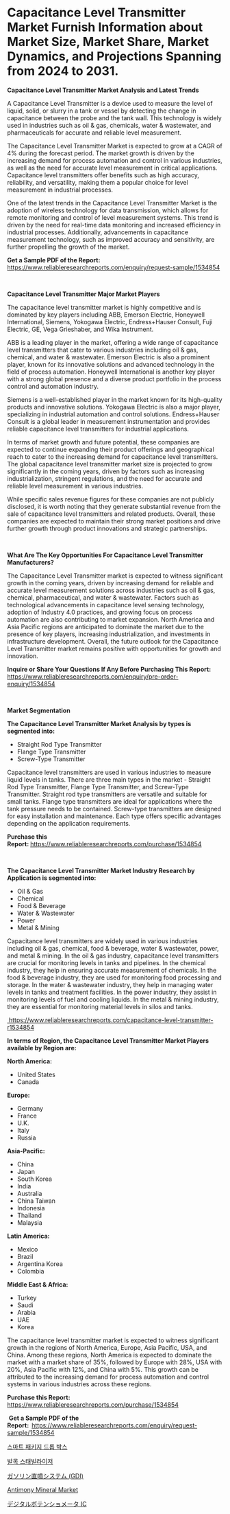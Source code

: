 <p><h1>Capacitance Level Transmitter Market Furnish Information about Market Size, Market Share, Market Dynamics, and Projections Spanning from 2024 to 2031.</h1></p><p><strong>Capacitance Level Transmitter Market Analysis and Latest Trends</strong></p>
<p><p>A Capacitance Level Transmitter is a device used to measure the level of liquid, solid, or slurry in a tank or vessel by detecting the change in capacitance between the probe and the tank wall. This technology is widely used in industries such as oil & gas, chemicals, water & wastewater, and pharmaceuticals for accurate and reliable level measurement.</p><p>The Capacitance Level Transmitter Market is expected to grow at a CAGR of 4% during the forecast period. The market growth is driven by the increasing demand for process automation and control in various industries, as well as the need for accurate level measurement in critical applications. Capacitance level transmitters offer benefits such as high accuracy, reliability, and versatility, making them a popular choice for level measurement in industrial processes.</p><p>One of the latest trends in the Capacitance Level Transmitter Market is the adoption of wireless technology for data transmission, which allows for remote monitoring and control of level measurement systems. This trend is driven by the need for real-time data monitoring and increased efficiency in industrial processes. Additionally, advancements in capacitance measurement technology, such as improved accuracy and sensitivity, are further propelling the growth of the market.</p></p>
<p><strong>Get a Sample PDF of the Report:&nbsp;</strong> <a href="https://www.reliableresearchreports.com/enquiry/request-sample/1534854">https://www.reliableresearchreports.com/enquiry/request-sample/1534854</a></p>
<p>&nbsp;</p>
<p><strong>Capacitance Level Transmitter Major Market Players</strong></p>
<p><p>The capacitance level transmitter market is highly competitive and is dominated by key players including ABB, Emerson Electric, Honeywell International, Siemens, Yokogawa Electric, Endress+Hauser Consult, Fuji Electric, GE, Vega Grieshaber, and Wika Instrument. </p><p>ABB is a leading player in the market, offering a wide range of capacitance level transmitters that cater to various industries including oil & gas, chemical, and water & wastewater. Emerson Electric is also a prominent player, known for its innovative solutions and advanced technology in the field of process automation. Honeywell International is another key player with a strong global presence and a diverse product portfolio in the process control and automation industry.</p><p>Siemens is a well-established player in the market known for its high-quality products and innovative solutions. Yokogawa Electric is also a major player, specializing in industrial automation and control solutions. Endress+Hauser Consult is a global leader in measurement instrumentation and provides reliable capacitance level transmitters for industrial applications.</p><p>In terms of market growth and future potential, these companies are expected to continue expanding their product offerings and geographical reach to cater to the increasing demand for capacitance level transmitters. The global capacitance level transmitter market size is projected to grow significantly in the coming years, driven by factors such as increasing industrialization, stringent regulations, and the need for accurate and reliable level measurement in various industries.</p><p>While specific sales revenue figures for these companies are not publicly disclosed, it is worth noting that they generate substantial revenue from the sale of capacitance level transmitters and related products. Overall, these companies are expected to maintain their strong market positions and drive further growth through product innovations and strategic partnerships.</p></p>
<p>&nbsp;</p>
<p><strong>What Are The Key Opportunities For Capacitance Level Transmitter Manufacturers?</strong></p>
<p><p>The Capacitance Level Transmitter market is expected to witness significant growth in the coming years, driven by increasing demand for reliable and accurate level measurement solutions across industries such as oil & gas, chemical, pharmaceutical, and water & wastewater. Factors such as technological advancements in capacitance level sensing technology, adoption of Industry 4.0 practices, and growing focus on process automation are also contributing to market expansion. North America and Asia Pacific regions are anticipated to dominate the market due to the presence of key players, increasing industrialization, and investments in infrastructure development. Overall, the future outlook for the Capacitance Level Transmitter market remains positive with opportunities for growth and innovation.</p></p>
<p><strong>Inquire or Share Your Questions If Any Before Purchasing This Report:</strong> <a href="https://www.reliableresearchreports.com/enquiry/pre-order-enquiry/1534854">https://www.reliableresearchreports.com/enquiry/pre-order-enquiry/1534854</a></p>
<p>&nbsp;</p>
<p><strong>Market Segmentation</strong></p>
<p><strong>The Capacitance Level Transmitter Market Analysis by types is segmented into:</strong></p>
<p><ul><li>Straight Rod Type Transmitter</li><li>Flange Type Transmitter</li><li>Screw-Type Transmitter</li></ul></p>
<p><p>Capacitance level transmitters are used in various industries to measure liquid levels in tanks. There are three main types in the market - Straight Rod Type Transmitter, Flange Type Transmitter, and Screw-Type Transmitter. Straight rod type transmitters are versatile and suitable for small tanks. Flange type transmitters are ideal for applications where the tank pressure needs to be contained. Screw-type transmitters are designed for easy installation and maintenance. Each type offers specific advantages depending on the application requirements.</p></p>
<p><strong>Purchase this Report:&nbsp;</strong><a href="https://www.reliableresearchreports.com/purchase/1534854">https://www.reliableresearchreports.com/purchase/1534854</a></p>
<p>&nbsp;</p>
<p><strong>The Capacitance Level Transmitter Market Industry Research by Application is segmented into:</strong></p>
<p><ul><li>Oil & Gas</li><li>Chemical</li><li>Food & Beverage</li><li>Water & Wastewater</li><li>Power</li><li>Metal & Mining</li></ul></p>
<p><p>Capacitance level transmitters are widely used in various industries including oil & gas, chemical, food & beverage, water & wastewater, power, and metal & mining. In the oil & gas industry, capacitance level transmitters are crucial for monitoring levels in tanks and pipelines. In the chemical industry, they help in ensuring accurate measurement of chemicals. In the food & beverage industry, they are used for monitoring food processing and storage. In the water & wastewater industry, they help in managing water levels in tanks and treatment facilities. In the power industry, they assist in monitoring levels of fuel and cooling liquids. In the metal & mining industry, they are essential for monitoring material levels in silos and tanks.</p></p>
<p><a href="https://www.reliableresearchreports.com/capacitance-level-transmitter-r1534854">&nbsp;https://www.reliableresearchreports.com/capacitance-level-transmitter-r1534854</a></p>
<p><strong>In terms of Region, the Capacitance Level Transmitter Market Players available by Region are:</strong></p>
<p>
    <p> <strong> North America: </strong>
        <ul>
            <li>United States</li>
            <li>Canada</li>
        </ul>
        </p> 
    <p> <strong> Europe: </strong>
        <ul>
            <li>Germany</li>
            <li>France</li>
            <li>U.K.</li>
            <li>Italy</li>
            <li>Russia</li>
        </ul>
        </p> 
    <p> <strong> Asia-Pacific: </strong>
        <ul>
            <li>China</li>
            <li>Japan</li>
            <li>South Korea</li>
            <li>India</li>
            <li>Australia</li>
            <li>China Taiwan</li>
            <li>Indonesia</li>
            <li>Thailand</li>
            <li>Malaysia</li>
        </ul>
        </p> 
    <p> <strong> Latin America: </strong>
        <ul>
            <li>Mexico</li>
            <li>Brazil</li>
            <li>Argentina Korea</li>
            <li>Colombia</li>
        </ul>
        </p> 
    <p> <strong> Middle East & Africa: </strong>
        <ul>
            <li>Turkey</li>
            <li>Saudi</li>
            <li>Arabia</li>
            <li>UAE</li>
            <li>Korea</li>
        </ul>
    </p>
    </p>
<p><p>The capacitance level transmitter market is expected to witness significant growth in the regions of North America, Europe, Asia Pacific, USA, and China. Among these regions, North America is expected to dominate the market with a market share of 35%, followed by Europe with 28%, USA with 20%, Asia Pacific with 12%, and China with 5%. This growth can be attributed to the increasing demand for process automation and control systems in various industries across these regions.</p></p>
<p><strong>Purchase this Report: </strong><a href="https://www.reliableresearchreports.com/purchase/1534854">https://www.reliableresearchreports.com/purchase/1534854</a></p>
<p>&nbsp;<strong>Get a Sample PDF of the Report:&nbsp;&nbsp;</strong><a href="https://www.reliableresearchreports.com/enquiry/request-sample/1534854">https://www.reliableresearchreports.com/enquiry/request-sample/1534854</a></p>
<p><strong></strong></p>
<p><p><a href="https://github.com/trmesnao7959541/Market-Research-Report-List-1/blob/main/515784126394.md">스마트 패키지 드롭 박스</a></p><p><a href="https://github.com/vsn7qpua81q/Market-Research-Report-List-1/blob/main/307582326395.md">발목 스태빌라이저</a></p><p><a href="https://github.com/adcxff01450218/Market-Research-Report-List-1/blob/main/428148928790.md">ガソリン直噴システム (GDI)</a></p><p><a href="https://issuu.com/reportprime-2/docs/antimony-mineral-market-size-2030.pptx">Antimony Mineral Market</a></p><p><a href="https://github.com/xnljig2898992/Market-Research-Report-List-1/blob/main/775957728789.md">デジタルポテンショメータ IC</a></p></p>